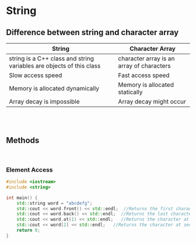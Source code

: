 # String

## Difference between string and character array

| String                                                               | Character Array                           |
| -------------------------------------------------------------------- | ----------------------------------------- |
| string is a C++ class and string variables are objects of this class | character array is an array of characters |
| Slow access speed                                                    | Fast access speed                         |
| Memory is allocated dynamically                                      | Memory is allocated statically            |
| Array decay is impossible                                            | Array decay might occur                   |

<br>
<br>

## Methods

<br>

### Element Access

```cpp
#include <iostream>
#include <string>

int main() {
    std::string word = "abcdefg";
    std::cout << word.front() << std::endl;  //Returns the first character; a
    std::cout << word.back() << std::endl;  //Returns the last character; g
    std::cout << word.at(1) << std::endl;   //Returns the character at first index; b
    std::cout << word[2] << std::endl;   //Returns the character at second index; c
    return 0;
}
```
